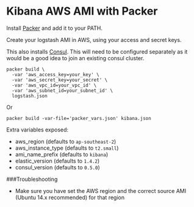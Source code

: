 Kibana AWS AMI with Packer
=============

Install [Packer](https://www.packer.io/) and add it to your PATH.

Create your logstash AMI in AWS, using your access and secret keys.

This also installs [Consul](https://www.consul.io/). This will need to be configured separately as it would be a good
idea to join an existing consul cluster.

```
packer build \
  -var 'aws_access_key=your_key' \
  -var 'aws_secret_key=your_secret' \
  -var 'aws_vpc_id=your_vpc_id' \
  -var 'aws_subnet_id=your_subnet_id' \
  logstash.json
```

Or

```
packer build -var-file='packer_vars.json' kibana.json
```

Extra variables exposed:

* aws_region (defaults to `ap-southeast-2`)
* aws_instance_type (defaults to `t2.small`)
* ami_name_prefix (defaults to `kibana`)
* elastic_version (defaults to `1.4.2`)
* consul_version (defaults to `0.5.0`)

###Troubleshooting

* Make sure you have set the AWS region and the correct source AMI (Ubuntu 14.x recommended) for that region
